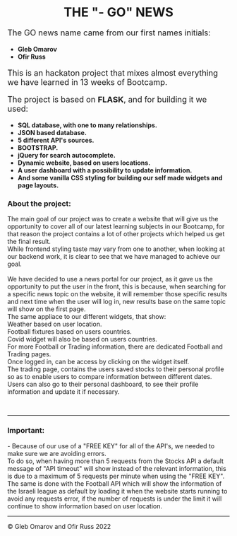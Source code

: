 <h1 align="center">THE "<span>- GO</span>" NEWS</h1>

<p style="font-size:18px">The GO news name came from our first names initials: </p>
<ul style="font-weight: bold;">
  <li>Gleb Omarov</li>
  <li>Ofir Russ</li>
</ul>

<p style="font-size:18px">This is an hackaton project that mixes almost everything we have learned in 13 weeks of Bootcamp.</p>
<p style="font-size:18px">The project is based on <span style="font-weight: bold;">FLASK</span>, and for building it we used:</p>
<ul style="font-weight: bold;">
  <li>SQL database, with one to many relationships.</li>
  <li>JSON based database.</li>
  <li>5 different API's sources.</li>
  <li>BOOTSTRAP.</li>
  <li>jQuery for search autocomplete.</li>
  <li>Dynamic website, based on users locations.</li>
  <li>A user dashboard with a possibility to update information.</li>
  <li>And some vanilla CSS styling for building our self made widgets and page layouts.</li>
</ul>

### About the project: 
<p>
The main goal of our project was to create a website that will give us the opportunity to cover all of our latest learning subjects in our Bootcamp, for that reason the project contains a lot of other projects which helped us get the final result.
<br>
While frontend styling taste may vary from one to another, when looking at our backend work, it is clear to see that we have managed to achieve our goal.
<br>
<br>
We have decided to use a news portal for our project, as it gave us the opportunity to put the user in the front, this is because, when searching for a specific news topic on the website, it will remember those specific results and next time when the user will log in, new results base on the same topic will show on the first page.
<br>
The same appliace to our different widgets, that show:
<br>Weather based on user location.
<br>Football fixtures based on users countries.
<br>Covid widget will also be based on users countries.
<br>
For more Football or Trading information, there are dedicated Football and Trading pages.
<br>
Once logged in, can be access by clicking on the widget itself.
<br>The trading page, contains the users saved stocks to their personal profile so as to enable users to compare information between different dates.
<br>
Users can also go to their personal dashboard, to see their profile information and update it if necessary.
</p>
<br>

---

### Important:
<p>- Because of our use of a "FREE KEY" for all of the API's, we needed to make sure we are avoiding errors.
<br>
To do so, when having more than 5 requests from the Stocks API a default message of "API timeout" will show instead of the relevant information, this is due to a maximum of 5 requests per minute when using the "FREE KEY".
<br>
The same is done with the Football API which will show the information of the Israeli league as default by loading it when the website starts running to avoid any requests error, if the number of requests is under the limit it will continue to show information based on user location.
</p>

---

<p>&copy Gleb Omarov and Ofir Russ 2022</p>
